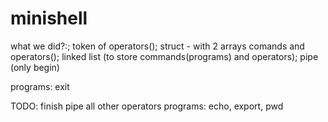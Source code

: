 # minishell

what we did?:;
    token of operators();
    struct - with 2 arrays comands and operators();
    linked list (to store commands(programs) and operators);
    pipe (only begin)
    
  programs:
    exit

TODO:
  finish pipe
  all other operators
  programs: echo, export, pwd
